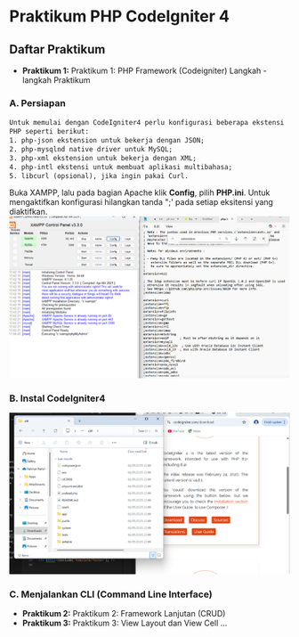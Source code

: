 # Praktikum PHP CodeIgniter 4

## Daftar Praktikum

- **Praktikum 1:** Praktikum 1: PHP Framework (Codeigniter)
Langkah - langkah Praktikum
### A. Persiapan
    Untuk memulai dengan CodeIgniter4 perlu konfigurasi beberapa ekstensi PHP seperti berikut:
    1. php-json ekstension untuk bekerja dengan JSON;
    2. php-mysqlnd native driver untuk MySQL;
    3. php-xml ekstension untuk bekerja dengan XML;
    4. php-intl ekstensi untuk membuat aplikasi multibahasa;
    5. libcurl (opsional), jika ingin pakai Curl.
Buka XAMPP, lalu pada bagian Apache klik **Config**, pilih **PHP.ini**. Untuk mengaktifkan konfigurasi hilangkan tanda ";' pada setiap eksitensi yang diaktifkan.
![Screenshot Konfigurasi PHP.ini](praktikum1/Screenshoot/ci19.png)

### B. Instal CodeIgniter4
![Screenshot Instalisasi CI4](praktikum1/Screenshoot/ci21.png)

### C. Menjalankan CLI (Command Line Interface)

- **Praktikum 2:** Praktikum 2: Framework Lanjutan (CRUD)
- **Praktikum 3:** Praktikum 3: View Layout dan View Cell
...
